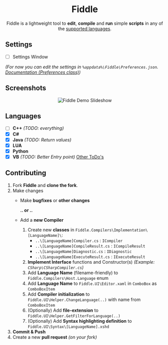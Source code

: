 <p align="center">
	<h1 align="center">
		Fiddle
	</h1>
	<p align="center">
		Fiddle is a lightweight tool to <strong>edit</strong>, <strong>compile</strong> and <strong>run</strong> simple <strong>scripts</strong> in any of the <a href="#languages">supported languages</a>.
	</p>
</p>

## Settings
- [ ] Settings Window

_(For now you can edit the settings in `%appdata%\Fiddle\Preferences.json`. [Documentation (Preferences class)](https://github.com/mrousavy/Fiddle/blob/master/Fiddle.UI/Preferences.cs))_

## Screenshots
<p align="center">
	<img src="https://github.com/mrousavy/Fiddle/raw/master/Images/Fiddle_slideshow.gif" alt="Fiddle Demo Slideshow"/>
</p>

## Languages
- [ ] **C++** 	_(TODO: everything)_
- [x] **C#**
- [x] **Java** 	_(TODO: Return values)_
- [x] **LUA**
- [x] **Python**
- [x] **VB** 	_(TODO: Better Entry point)_
[Other ToDo's](https://github.com/mrousavy/Fiddle/projects)

## Contributing
1. Fork **Fiddle** and **clone the fork**.
2. Make changes
	* Make **bugfixes** or **other changes**
	
	   **.. or ..**
	* Add a **new Compiler**
		1. Create new **classes** in `Fiddle.Compilers\Implementation\[LanguageName]\`:
			* `..\[LanguageName]Compiler.cs` : `ICompiler`
			* `..\[LanguageName]CompileResult.cs` : `ICompileResult`
			* `..\[LanguageName]Diagnostic.cs` : `IDiagnostic`
			* `..\[LanguageName]ExecuteResult.cs` : `IExecuteResult`
		2. **Implement Interface** functions and Constructor(s) _(Example: `CSharp\CSharpCompiler.cs`)_
		3. Add **Language Name** (filename-friendly) to `Fiddle.Compilers\Host.Language` enum
		4. Add **Language Name** to `Fiddle.UI\Editor.xaml` in `ComboBox` as `ComboBoxItem`
		5. Add **Compiler initialization** to `Fiddle.UI\Helper.ChangeLanguage(..)` with name from `ComboBoxItem`
		6. (Optionally) Add **file-extension** to `Fiddle.UI\Helper.GetFilterForLanguage(..)`
		7. (Optionally) Add **Syntax highlighting definition** to `Fiddle.UI\Syntax\[LanguageName].xshd`		
3. **Commit & Push**
4. Create a new **pull request** _(on your fork)_
